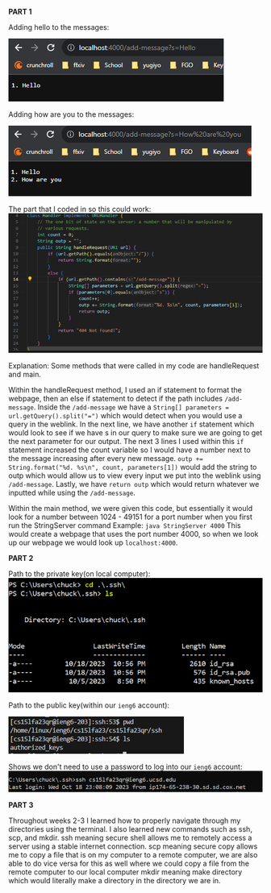 **PART 1**

Adding hello to the messages:

![image](hello_part1.png)

Adding how are you to the messages:

![image](howareyou_part1.png)

The part that I coded in so this could work:
![image](coding_bit_part1.png)

Explanation:
Some methods that were called in my code are handleRequest and main.

Within the handleRequest method, I used an if statement to format the webpage, then an else if statement to detect if the path includes `/add-message`.
Inside the `/add-message` we have a `String[] parameters = url.getQuery().split("=")` which would detect when you would use a query in the weblink.
In the next line, we have another `if` statement which would look to see if we have s in our query to make sure we are going to get the next parameter for our output.
The next 3 lines I used within this `if` statement increased the count variable so I would have a number next to the message increasing after every new message.
`outp += String.format("%d. %s\n", count, parameters[1])` would add the string to outp which would allow us to view every input we put into the weblink using `/add-message`.
Lastly, we have `return outp` which would return whatever we inputted while using the `/add-message`.

Within the main method, we were given this code, but essentially it would look for a number between 1024 - 49151 for a port number when you first run the StringServer command
Example: `java StringServer 4000`
This would create a webpage that uses the port number 4000, so when we look up our webpage we would look up `localhost:4000`.

**PART 2**

Path to the private key(on local computer):
![image](private_part_2_lab.png)

Path to the public key(within our `ieng6` account):

![image](public_part_2lab.png)

Shows we don't need to use a password to log into our `ieng6` account:
![image](no_password_part_2_lab.png)


**PART 3**

Throughout weeks 2-3 I learned how to properly navigate through my directories using the terminal. I also learned new commands such as ssh, scp, and mkdir.
ssh meaning secure shell allows me to remotely access a server using a stable internet connection.
scp meaning secure copy allows me to copy a file that is on my computer to a remote computer, we are also able to do vice versa for this as well where we could copy a file from the remote computer to our local computer
mkdir meaning make directory which would literally make a directory in the directory we are in.


